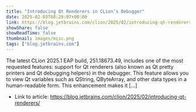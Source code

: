 ```yaml
---
title: "Introducing Qt Renderers in CLion’s Debugger"
date: 2025-02-03T08:29:07+00:00
link: https://blog.jetbrains.com/clion/2025/02/introducing-qt-renderers/
showShare: false
showReadTime: false
thumbnail: images/misc.png
tags: ["blog.jetbrains.com"]
---
```

The latest CLion 2025.1 EAP build, 251.18673.49, includes one of the most requested features: support for Qt renderers (also known as Qt pretty printers and Qt debugging helpers) in the debugger. This feature allows you to view Qt variables such as QString, QByteArray, and other data types in a human-readable form. This enhancement makes it […]

- Link to article: https://blog.jetbrains.com/clion/2025/02/introducing-qt-renderers/